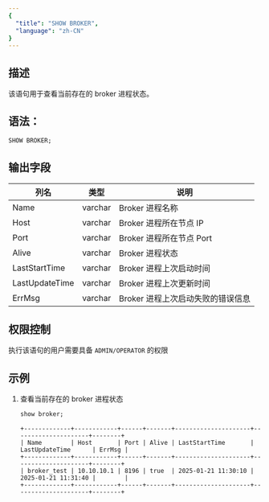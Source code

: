```yaml
---
{
  "title": "SHOW BROKER",
  "language": "zh-CN"
}
---
```


## 描述

该语句用于查看当前存在的 broker 进程状态。

## 语法：

```sql
SHOW BROKER;
```


## 输出字段
| 列名             | 类型      | 说明                   |
|----------------|---------|----------------------|
| Name           | varchar | Broker 进程名称          |
| Host           | varchar | Broker 进程所在节点 IP     |
| Port           | varchar | Broker 进程所在节点 Port   |
| Alive          | varchar | Broker 进程状态          |
| LastStartTime  | varchar | Broker 进程上次启动时间      |
| LastUpdateTime | varchar | Broker 进程上次更新时间      |
| ErrMsg         | varchar | Broker 进程上次启动失败的错误信息 |


## 权限控制
执行该语句的用户需要具备 `ADMIN/OPERATOR` 的权限

## 示例
1. 查看当前存在的 broker 进程状态
    ```sql
    show broker;
    ```
    ```text
    +-------------+------------+------+-------+---------------------+---------------------+--------+
    | Name        | Host       | Port | Alive | LastStartTime       | LastUpdateTime      | ErrMsg |
    +-------------+------------+------+-------+---------------------+---------------------+--------+
    | broker_test | 10.10.10.1 | 8196 | true  | 2025-01-21 11:30:10 | 2025-01-21 11:31:40 |        |
    +-------------+------------+------+-------+---------------------+---------------------+--------+
    ```